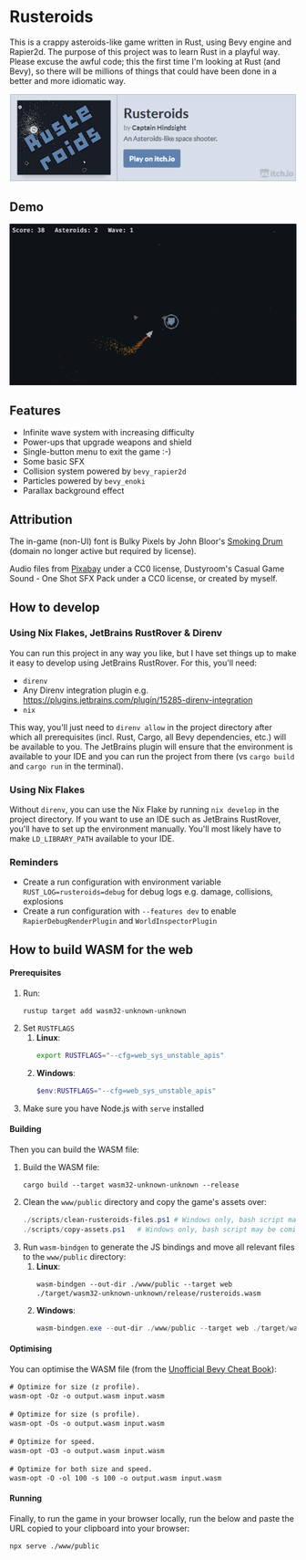 # Rusteroids

This is a crappy asteroids-like game written in Rust, using Bevy engine and Rapier2d. The purpose of this project was to
learn Rust in a playful way. Please excuse the awful code; this the first time I'm looking at Rust (and Bevy), so there
will be millions of things that could have been done in a better and more idiomatic way.

[<img src="assets/ignore/itcho_io_button.png">](https://captainhindsight.itch.io/rusteroids)

## Demo

![Demo GIF](assets/ignore/demo.gif)

## Features

- Infinite wave system with increasing difficulty
- Power-ups that upgrade weapons and shield
- Single-button menu to exit the game :-)
- Some basic SFX
- Collision system powered by `bevy_rapier2d`
- Particles powered by `bevy_enoki`
- Parallax background effect

## Attribution

The in-game (non-UI) font is Bulky Pixels by John Bloor's [Smoking Drum ](http://www.smokingdrum.com) (domain no longer
active but required by license).

Audio files from [Pixabay](https://pixabay.com) under a CC0 license, Dustyroom's Casual Game Sound - One Shot SFX Pack
under a CC0 license, or created by myself.

## How to develop

### Using Nix Flakes, JetBrains RustRover & Direnv

You can run this project in any way you like, but I have set things up to make it easy to develop using JetBrains
RustRover. For this, you'll need:

- `direnv`
- Any Direnv integration plugin e.g. https://plugins.jetbrains.com/plugin/15285-direnv-integration
- `nix`

This way, you'll just need to `direnv allow` in the project directory after which all prerequisites (incl. Rust, Cargo,
all Bevy dependencies, etc.) will be available to you. The JetBrains plugin will ensure that the environment is
available to your IDE and you can run the project from there (vs `cargo build` and `cargo run` in the terminal).

### Using Nix Flakes

Without `direnv`, you can use the Nix Flake by running `nix develop` in the project directory. If you want to use an IDE
such as JetBrains RustRover, you'll have to set up the environment manually. You'll most likely have to make
`LD_LIBRARY_PATH` available to your IDE.

### Reminders

- Create a run configuration with environment variable `RUST_LOG=rusteroids=debug` for debug logs e.g. damage,
  collisions, explosions
- Create a run configuration with `--features dev` to enable `RapierDebugRenderPlugin` and `WorldInspectorPlugin`

## How to build WASM for the web

#### Prerequisites

1. Run:
   ```shell
   rustup target add wasm32-unknown-unknown
   ```
2. Set `RUSTFLAGS`
    1. **Linux**:
       ```bash
       export RUSTFLAGS="--cfg=web_sys_unstable_apis"
       ```
    2. **Windows**:
       ```powershell
       $env:RUSTFLAGS="--cfg=web_sys_unstable_apis"
       ```
3. Make sure you have Node.js with `serve` installed

#### Building

Then you can build the WASM file:

1. Build the WASM file:
   ```shell
   cargo build --target wasm32-unknown-unknown --release
   ```
2. Clean the `www/public` directory and copy the game's assets over:
   ```powershell
   ./scripts/clean-rusteroids-files.ps1 # Windows only, bash script may be coming later
   ./scripts/copy-assets.ps1   # Windows only, bash script may be coming later
   ```
3. Run `wasm-bindgen` to generate the JS bindings and move all relevant files to the `www/public` directory:
    1. **Linux**:
       ```shell
       wasm-bindgen --out-dir ./www/public --target web ./target/wasm32-unknown-unknown/release/rusteroids.wasm
       ```
    2. **Windows**:
       ```powershell
       wasm-bindgen.exe --out-dir ./www/public --target web ./target/wasm32-unknown-unknown/release/rusteroids.wasm
       ```

#### Optimising

You can optimise the WASM file (from the
[Unofficial Bevy Cheat Book](https://bevy-cheatbook.github.io/platforms/wasm/size-opt.html)):

   ```shell
   # Optimize for size (z profile).
   wasm-opt -Oz -o output.wasm input.wasm
   
   # Optimize for size (s profile).
   wasm-opt -Os -o output.wasm input.wasm
   
   # Optimize for speed.
   wasm-opt -O3 -o output.wasm input.wasm
   
   # Optimize for both size and speed.
   wasm-opt -O -ol 100 -s 100 -o output.wasm input.wasm
   ```

#### Running

Finally, to run the game in your browser locally, run the below and paste the URL copied to your clipboard into your
browser:

```shell
npx serve ./www/public
```